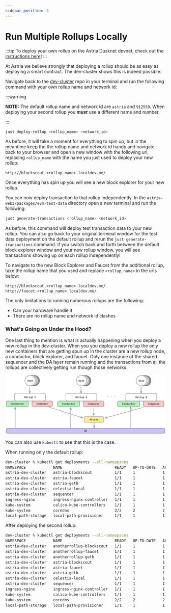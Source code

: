 ```yaml
---
sidebar_position: 4
---
```


# Run Multiple Rollups Locally

:::tip
To deploy your own rollup on the Astria Dusknet devnet, check out the
[instructions here](/docs/running-a-rollup-on-astria-dusknet/overview/)!
:::

At Astria we believe strongly that deploying a rollup should be as easy as deploying a smart contract. The dev-cluster shows this is indeed possible.

Navigate back to the [dev-cluster](https://github.com/astriaorg/dev-cluster)
repo in your terminal and run the following command with your own rollup name
and network id:

:::warning

**NOTE:** The default rollup name and network id are `astria` and `912559`. When
deploying your second rollup you ___must___ use a different name and number.

:::

```sh
just deploy-rollup <rollup_name> <network_id>
```

As before, it will take a moment for everything to spin up, but in the meantime keep the the rollup name and network id handy and navigate back to your browser and open a new window with the following url, replacing `rollup_name` with the name you just used to deploy your new rollup:

```
http://blockscout.<rollup_name>.localdev.me/
```

Once everything has spin up you will see a new block explorer for your new rollup.

You can now deploy transaction to that rollup independently.
In the `astria-web3/packages/evm-test-data` directory open a new terminal and run the following:

```sh
just generate-transactions <rollup_name> <network_id>
```

As before, this command will deploy test transaction data to your new rollup.
You can also go back to your original terminal window for the test data deployment on the default rollup and rerun the `just generate-transactions` command. If you switch back and forth between the default block explorer window and your new rollup window, you will see transactions showing up on each rollup independently!

To navigate to the new Block Explorer and Faucet from the additional rollup,
take the rollup name that you used and replace `<rollup_name>` in the urls
below:

```
http://blockscout.<rollup_name>.localdev.me/
http://faucet.<rollup_name>.localdev.me/
```

The only limitations to running numerous rollups are the following:
 - Can your hardware handle it
 - There are no rollup name and network id clashes

### What's Going on Under the Hood?

One last thing to mention is what is actually happening when you deploy a new rollup in the dev-cluster. When you you deploy a new rollup the only new containers that are getting spun up in the cluster are a new rollup node, a conductor, block explorer, and faucet. Only one instance of the shared sequencer and the DA layer remain running and the transactions from all the rollups are collectively getting run though those networks.

![Multiple Rollups](assests/multiple-rollups.png)

You can also use `kubectl` to see that this is the case.

When running only the default rollup:

```bash
dev-cluster % kubectl get deployments --all-namespaces
NAMESPACE            NAME                       READY   UP-TO-DATE   AVAILABLE   AGE
astria-dev-cluster   astria-blockscout          1/1     1            1           37s
astria-dev-cluster   astria-faucet              1/1     1            1           37s
astria-dev-cluster   astria-geth                1/1     1            1           37s
astria-dev-cluster   celestia-local             1/1     1            1           94m
astria-dev-cluster   sequencer                  1/1     1            1           94m
ingress-nginx        ingress-nginx-controller   1/1     1            1           94m
kube-system          calico-kube-controllers    1/1     1            1           95m
kube-system          coredns                    2/2     2            2           95m
local-path-storage   local-path-provisioner     1/1     1            1           95m
```

After deploying the second rollup:

```bash
dev-cluster % kubectl get deployments --all-namespaces
NAMESPACE            NAME                       READY   UP-TO-DATE   AVAILABLE   AGE
astria-dev-cluster   anotherrollup-blockscout   1/1     1            1           114s
astria-dev-cluster   anotherrollup-faucet       1/1     1            1           114s
astria-dev-cluster   anotherrollup-geth         1/1     1            1           114s
astria-dev-cluster   astria-blockscout          1/1     1            1           2m13s
astria-dev-cluster   astria-faucet              1/1     1            1           2m13s
astria-dev-cluster   astria-geth                1/1     1            1           2m13s
astria-dev-cluster   celestia-local             1/1     1            1           95m
astria-dev-cluster   sequencer                  1/1     1            1           95m
ingress-nginx        ingress-nginx-controller   1/1     1            1           96m
kube-system          calico-kube-controllers    1/1     1            1           97m
kube-system          coredns                    2/2     2            2           97m
local-path-storage   local-path-provisioner     1/1     1            1           97m
```
